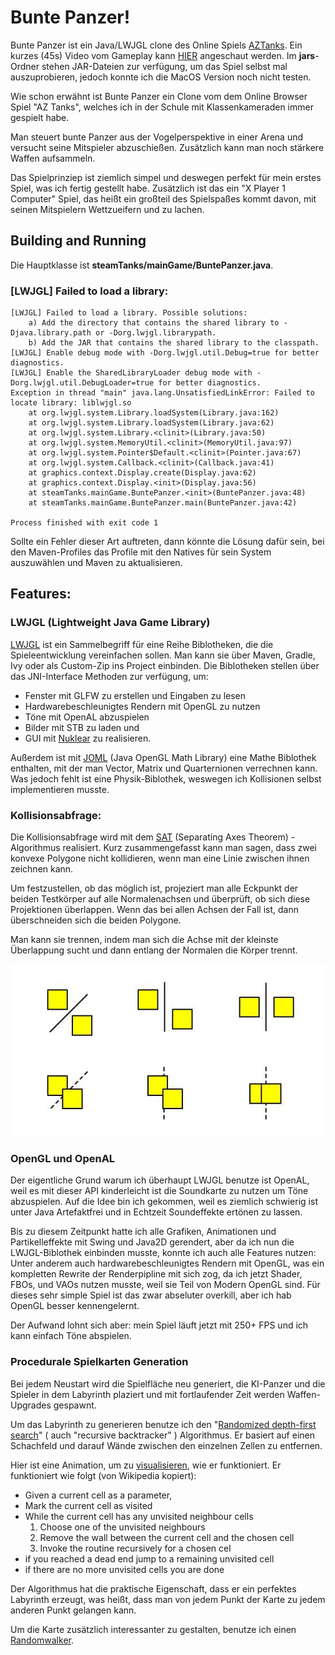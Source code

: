 # Bunte Panzer!

Bunte Panzer ist ein Java/LWJGL clone des Online Spiels [AZTanks](https://www.agame.com/game/az). Ein kurzes (45s) Video vom Gameplay kann [HIER](https://www.youtube.com/watch?v=yb6AUVgGRg0) angeschaut werden. Im **jars**-Ordner stehen JAR-Dateien zur verfügung, um das Spiel selbst mal auszuprobieren, jedoch konnte ich die MacOS Version noch nicht testen.

Wie schon erwähnt ist Bunte Panzer ein Clone vom dem Online Browser Spiel "AZ Tanks", welches ich in der Schule mit Klassenkameraden immer gespielt habe. 


Man steuert bunte Panzer aus der Vogelperspektive in einer Arena und versucht seine Mitspieler abzuschießen. Zusätzlich kann man noch stärkere Waffen aufsammeln.


Das Spielprinziep ist ziemlich simpel und deswegen perfekt für mein erstes Spiel, was ich fertig gestellt habe. Zusätzlich ist das ein "X Player 1 Computer" Spiel, das heißt ein großteil des Spielspaßes kommt davon, mit seinen Mitspielern Wettzueifern und zu lachen. 


## Building and Running

Die Hauptklasse ist **steamTanks/mainGame/BuntePanzer.java**.



### [LWJGL] Failed to load a library:

```
[LWJGL] Failed to load a library. Possible solutions:
	a) Add the directory that contains the shared library to -Djava.library.path or -Dorg.lwjgl.librarypath.
	b) Add the JAR that contains the shared library to the classpath.
[LWJGL] Enable debug mode with -Dorg.lwjgl.util.Debug=true for better diagnostics.
[LWJGL] Enable the SharedLibraryLoader debug mode with -Dorg.lwjgl.util.DebugLoader=true for better diagnostics.
Exception in thread "main" java.lang.UnsatisfiedLinkError: Failed to locate library: liblwjgl.so
	at org.lwjgl.system.Library.loadSystem(Library.java:162)
	at org.lwjgl.system.Library.loadSystem(Library.java:62)
	at org.lwjgl.system.Library.<clinit>(Library.java:50)
	at org.lwjgl.system.MemoryUtil.<clinit>(MemoryUtil.java:97)
	at org.lwjgl.system.Pointer$Default.<clinit>(Pointer.java:67)
	at org.lwjgl.system.Callback.<clinit>(Callback.java:41)
	at graphics.context.Display.create(Display.java:62)
	at graphics.context.Display.<init>(Display.java:56)
	at steamTanks.mainGame.BuntePanzer.<init>(BuntePanzer.java:48)
	at steamTanks.mainGame.BuntePanzer.main(BuntePanzer.java:42)

Process finished with exit code 1

```

Sollte ein Fehler dieser Art auftreten, dann könnte die Lösung dafür sein, bei den Maven-Profiles das Profile mit den Natives für sein System auszuwählen und Maven zu aktualisieren.

## Features:

### LWJGL (Lightweight Java Game Library)
[LWJGL](https://www.lwjgl.org/) ist ein Sammelbegriff für eine Reihe Biblotheken, die die Spieleentwicklung vereinfachen sollen. Man kann sie über Maven, Gradle, Ivy oder als Custom-Zip ins Project einbinden. Die Biblotheken stellen über das JNI-Interface Methoden zur verfügung, um:
- Fenster mit GLFW zu erstellen und Eingaben zu lesen
- Hardwarebeschleunigtes Rendern mit OpenGL zu nutzen
- Töne mit OpenAL abzuspielen
- Bilder mit STB zu laden und
- GUI mit [Nuklear](https://github.com/Immediate-Mode-UI/Nuklear) zu realisieren.

Außerdem ist mit [JOML](https://github.com/JOML-CI/JOML) (Java OpenGL Math Library) eine Mathe Biblothek enthalten, mit der man Vector, Matrix und Quarternionen verrechnen kann. Was jedoch fehlt ist eine Physik-Biblothek, weswegen ich Kollisionen selbst implementieren musste.

### Kollisionsabfrage:
Die Kollisionsabfrage wird mit dem [SAT](https://gamedevelopment.tutsplus.com/tutorials/collision-detection-using-the-separating-axis-theorem--gamedev-169) (Separating Axes Theorem) -Algorithmus realisiert. Kurz zusammengefasst kann man sagen, dass zwei konvexe Polygone nicht kollidieren, wenn man eine Linie zwischen ihnen zeichnen kann.


Um festzustellen, ob das möglich ist, projeziert man alle Eckpunkt der beiden Testkörper auf alle Normalenachsen und überprüft, ob sich diese Projektionen überlappen. Wenn das bei allen Achsen der Fall ist, dann überschneiden sich die beiden Polygone.


Man kann sie trennen, indem man sich die Achse mit der kleinste Überlappung sucht und dann entlang der Normalen die Körper trennt.

![Bild: Verschiedene Fälle](images/SAT.jpg)


### OpenGL und OpenAL
Der eigentliche Grund warum ich überhaupt LWJGL benutze ist OpenAL, weil es mit dieser API kinderleicht ist die Soundkarte  zu nutzen um Töne abzuspielen. Auf die Idee bin ich gekommen, weil es ziemlich schwierig ist unter Java Artefaktfrei und in Echtzeit Soundeffekte ertönen zu lassen. 


Bis zu diesem Zeitpunkt hatte ich alle Grafiken, Animationen und Partikelleffekte mit Swing und Java2D gerendert, aber da ich nun die LWJGL-Biblothek einbinden musste, konnte ich auch alle Features nutzen: Unter anderem auch hardwarebeschleunigtes Rendern mit OpenGL, was ein kompletten Rewrite der Renderpipline mit sich zog, da ich jetzt Shader, FBOs, und VAOs nutzen musste, weil sie Teil von Modern OpenGL sind. Für dieses sehr simple Spiel ist das zwar abseluter overkill, aber ich hab OpenGL besser kennengelernt.


Der Aufwand lohnt sich aber: mein Spiel läuft jetzt mit 250+ FPS und ich kann einfach Töne abspielen.

### Procedurale Spielkarten Generation
Bei jedem Neustart wird die Spielfläche neu generiert, die KI-Panzer und die Spieler in dem Labyrinth plaziert und mit fortlaufender Zeit werden Waffen-Upgrades gespawnt.


Um das Labyrinth zu generieren benutze ich den "[Randomized depth-first search](https://en.wikipedia.org/wiki/Maze_generation_algorithm)"  ( auch "recursive backtracker" ) Algorithmus. Er basiert auf einen Schachfeld und darauf Wände zwischen den einzelnen Zellen zu entfernen.


Hier ist eine Animation, um zu [visualisieren](https://upload.wikimedia.org/wikipedia/commons/7/7d/Depth-First_Search_Animation.ogv), wie er funktioniert.
Er funktioniert wie folgt (von Wikipedia kopiert):
-   Given a current cell as a parameter,
-   Mark the current cell as visited
-   While the current cell has any unvisited neighbour cells
    1.  Choose one of the unvisited neighbours
    2.  Remove the wall between the current cell and the chosen cell
    3.  Invoke the routine recursively for a chosen cel
- if you reached a dead end jump to a remaining unvisited cell
- if there are no more unvisited cells you are done

Der Algorithmus hat die praktische Eigenschaft, dass er ein perfektes Labyrinth erzeugt, was heißt, dass man von jedem Punkt der Karte zu jedem anderen Punkt gelangen kann.


Um die Karte zusätzlich interessanter zu gestalten, benutze ich einen [Randomwalker](https://en.wikipedia.org/wiki/Random_walk).
